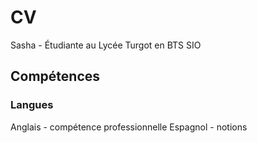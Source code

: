 # CV
Sasha - Étudiante au Lycée Turgot en BTS SIO
## Compétences
### Langues
Anglais - compétence professionnelle
Espagnol - notions

